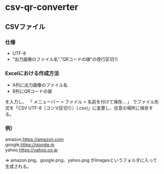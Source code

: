 # csv-qr-converter

## CSVファイル

### 仕様

- UTF-8
- "出力画像のファイル名","QRコードの値"の改行区切り

### Excelにおける作成方法

- A列に出力画像のファイル名
- B列にQRコードの値

を入力し、
「 メニューバー > ファイル > 名前を付けて保存... 」
でファイル形式を「CSV UTF-8（コンマ区切り）(.csv)」に変更し、任意の場所に保存する。

### 例）

amazon,https://amazon.com  
google,https://google.jp  
yahoo,https://yahoo.co.jp  

=> amazon.png、google.png、yahoo.png
がimagesというフォルダに入って生成される。
